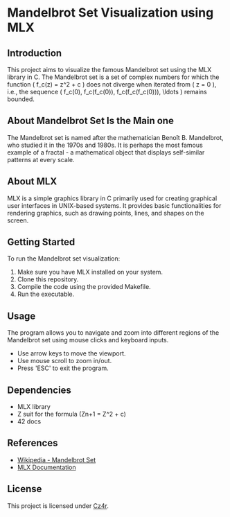 # Mandelbrot Set Visualization using MLX

## Introduction
This project aims to visualize the famous Mandelbrot set using the MLX library in C. The Mandelbrot set is a set of complex numbers for which the function \( f_c(z) = z^2 + c \) does not diverge when iterated from \( z = 0 \), i.e., the sequence \( f_c(0), f_c(f_c(0)), f_c(f_c(f_c(0))), \ldots \) remains bounded.

## About Mandelbrot Set Is the Main one
The Mandelbrot set is named after the mathematician Benoît B. Mandelbrot, who studied it in the 1970s and 1980s. It is perhaps the most famous example of a fractal - a mathematical object that displays self-similar patterns at every scale.

## About MLX
MLX is a simple graphics library in C primarily used for creating graphical user interfaces in UNIX-based systems. It provides basic functionalities for rendering graphics, such as drawing points, lines, and shapes on the screen.

## Getting Started
To run the Mandelbrot set visualization:

1. Make sure you have MLX installed on your system.
2. Clone this repository.
3. Compile the code using the provided Makefile.
4. Run the executable.

## Usage
The program allows you to navigate and zoom into different regions of the Mandelbrot set using mouse clicks and keyboard inputs.

- Use arrow keys to move the viewport.
- Use mouse scroll to zoom in/out.
- Press 'ESC' to exit the program.

## Dependencies
- MLX library
- Z suit for the formula (Zn+1 = Z^2 + c)
- 42 docs

## References
- [Wikipedia - Mandelbrot Set](https://en.wikipedia.org/wiki/Mandelbrot_set)
- [MLX Documentation](https://harm-smits.github.io/42docs/libs/minilibx.html)

## License
This project is licensed under [Cz4r](https://github.com/anonymousc).

